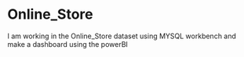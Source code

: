 # Online_Store
I am working in the Online_Store dataset using MYSQL workbench and make a dashboard using the powerBI 
